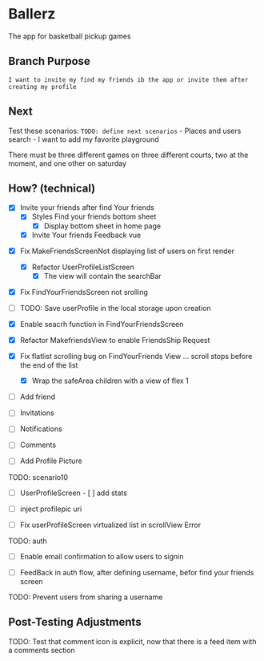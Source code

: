 # Ballerz
The app for basketball pickup games


## Branch Purpose
    I want to invite my find my friends ib the app or invite them after creating my profile
## Next 
Test these scenarios:
    `TODO: define next scenarios` 
    - Places and users search
    - I want to add my favorite playground
        
There must be three different games on three different courts, two at the moment, and one other on saturday


## How? (technical)

- [x] Invite your friends after find Your friends
    - [x] Styles Find your friends bottom sheet
        - [x] Display bottom sheet in home page
    - [x] Invite Your friends Feedback vue

* [x] Fix MakeFriendsScreenNot displaying list of users on first render
    - [x] Refactor UserProfileListScreen
        - [x] The view will contain the searchBar
* [x] Fix FindYourFriendsScreen not srolling

* [ ] TODO: Save userProfile in the local storage upon creation

- [x] Enable seacrh function in FindYourFriendsScreen

- [x] Refactor MakefriendsView to enable FriendsShip Request

* [x] Fix flatlist scrolling bug on FindYourFriends View ... scroll stops before the end of the list
    - [x] Wrap the safeArea children with a view of flex 1






- [ ] Add friend
<!-- - [ ] Add place -->
- [ ] Invitations
- [ ] Notifications
- [ ] Comments


- [ ] Add Profile Picture








TODO: scenario10
- [ ] UserProfileScreen
            - [ ] add stats
* [ ] inject profilepic uri
* [ ] Fix userProfileScreen virtualized list in scrollView Error


TODO: auth
* [ ] Enable email confirmation to allow users to signin 
- [ ] FeedBack in auth flow, after defining username, befor find your friends screen


TODO: Prevent users from sharing a username






## Post-Testing Adjustments
TODO: Test that comment icon is explicit, now that there is a feed item with a comments section